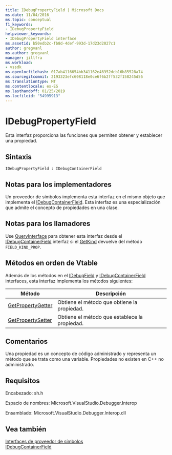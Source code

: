 ```yaml
---
title: IDebugPropertyField | Microsoft Docs
ms.date: 11/04/2016
ms.topic: conceptual
f1_keywords:
- IDebugPropertyField
helpviewer_keywords:
- IDebugPropertyField interface
ms.assetid: b50edb2c-fb8d-4def-993d-17d23d2027c1
author: gregvanl
ms.author: gregvanl
manager: jillfra
ms.workload:
- vssdk
ms.openlocfilehash: 017ab4116654bb341162e46352dcb16b85528a74
ms.sourcegitcommit: 2193323efc608118e0ce6f6b2ff532f158245d56
ms.translationtype: MT
ms.contentlocale: es-ES
ms.lasthandoff: 01/25/2019
ms.locfileid: "54995913"
---
```

# <a name="idebugpropertyfield"></a>IDebugPropertyField
Esta interfaz proporciona las funciones que permiten obtener y establecer una propiedad.  
  
## <a name="syntax"></a>Sintaxis  
  
```  
IDebugPropertyField : IDebugContainerField  
```  
  
## <a name="notes-for-implementers"></a>Notas para los implementadores  
 Un proveedor de símbolos implementa esta interfaz en el mismo objeto que implementa el [IDebugContainerField](../../../extensibility/debugger/reference/idebugcontainerfield.md). Esta interfaz es una especialización que admite el concepto de propiedades en una clase.  
  
## <a name="notes-for-callers"></a>Notas para los llamadores  
 Use [QueryInterface](/cpp/atl/queryinterface) para obtener esta interfaz desde el [IDebugContainerField](../../../extensibility/debugger/reference/idebugcontainerfield.md) interfaz si el [GetKind](../../../extensibility/debugger/reference/idebugfield-getkind.md) devuelve del método `FIELD_KIND_PROP`.  
  
## <a name="methods-in-vtable-order"></a>Métodos en orden de Vtable  
 Además de los métodos en el [IDebugField](../../../extensibility/debugger/reference/idebugfield.md) y [IDebugContainerField](../../../extensibility/debugger/reference/idebugcontainerfield.md) interfaces, esta interfaz implementa los métodos siguientes:  
  
|Método|Descripción|  
|------------|-----------------|  
|[GetPropertyGetter](../../../extensibility/debugger/reference/idebugpropertyfield-getpropertygetter.md)|Obtiene el método que obtiene la propiedad.|  
|[GetPropertySetter](../../../extensibility/debugger/reference/idebugpropertyfield-getpropertysetter.md)|Obtiene el método que establece la propiedad.|  
  
## <a name="remarks"></a>Comentarios  
 Una propiedad es un concepto de código administrado y representa un método que se trata como una variable. Propiedades no existen en C++ no administrado.  
  
## <a name="requirements"></a>Requisitos  
 Encabezado: sh.h  
  
 Espacio de nombres: Microsoft.VisualStudio.Debugger.Interop  
  
 Ensamblado: Microsoft.VisualStudio.Debugger.Interop.dll  
  
## <a name="see-also"></a>Vea también  
 [Interfaces de proveedor de símbolos](../../../extensibility/debugger/reference/symbol-provider-interfaces.md)   
 [IDebugContainerField](../../../extensibility/debugger/reference/idebugcontainerfield.md)
